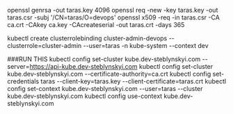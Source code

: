 openssl genrsa -out taras.key 4096
openssl req -new -key taras.key -out taras.csr -subj '/CN=taras/O=devops'
openssl x509 -req -in taras.csr -CA ca.crt -CAkey ca.key -CAcreateserial -out taras.crt -days 365

kubectl create clusterrolebinding cluster-admin-devops --clusterrole=cluster-admin --user=taras -n kube-system --context dev


###RUN THIS
kubectl config set-cluster kube.dev-steblynskyi.com --server=https://api-kube.dev-steblynskyi.com
kubectl config set-cluster kube.dev-steblynskyi.com --certificate-authority=ca.crt
kubectl config set-credentials taras --client-key=taras.key --client-certificate=taras.crt
kubectl config set-context kube.dev-steblynskyi.com --user=taras --cluster kube.dev-steblynskyi.com
kubectl config use-context kube.dev-steblynskyi.com